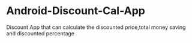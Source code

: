 # Android-Discount-Cal-App
Discount App that can calculate the discounted price,total money saving and discounted percentage
